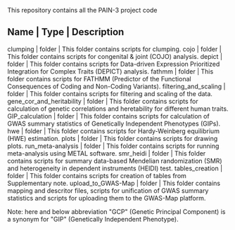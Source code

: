 This repository contains all the PAIN-3 project code

Name                           | Type   | Description
-------------------------------------------------------------------------------------------------------------------------------------------------------------------------------------------------------------------
clumping                       | folder | This folder contains scripts for clumping.
cojo                           | folder | This folder contains scripts for congenital & joint (COJO) analysis.
depict                         | folder | This folder contains scripts for Data-driven Expression Prioritized Integration for Complex Traits (DEPICT) analysis.
fathmm                         | folder | This folder contains scripts for FATHMM (Predictor of the Functional Consequences of Coding and Non-Coding Variants).
filtering_and_scaling          | folder | This folder contains scripts for filtering and scaling of the data.
gene_cor_and_heritability      | folder | This folder contains scripts for calculation of genetic correlations and heretability for different human traits.
GIP_calculation                | folder | This folder contains scripts for calculation of GWAS summary statistics of Genetically Independent Phenotypes (GIPs).
hwe                            | folder | This folder contains scripts for Hardy-Weinberg equilibrium (HWE) estimation.
plots                          | folder | This folder contains scripts for drawing plots.
run_meta-analysis              | folder | This folder contains scripts for running meta-analysis using METAL software.
smr_heidi                      | folder | This folder contains scripts for summary data-based Mendelian randomization (SMR) and heterogeneity in dependent instruments (HEIDI) test.
tables_creation                | folder | This folder contains scripts for creation of tables from Supplementary note.
upload_to_GWAS-Map             | folder | This folder contains mapping and descritor files, scripts for unification of GWAS summary statistics and scripts for uploading them to the GWAS-Map platform.





Note: here and below abbreviation "GCP" (Genetic Principal Component) is a synonym for "GIP" (Genetically Independent Phenotype).

